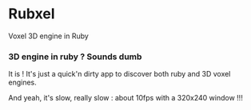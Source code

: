 # Rubxel

Voxel 3D engine in Ruby

### 3D engine in ruby ? Sounds dumb

It is ! It's just a quick'n dirty app to discover both ruby and 3D voxel engines.

And yeah, it's slow, really slow : about 10fps with a 320x240 window !!!

